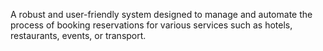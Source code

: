 A robust and user-friendly system designed to manage and automate the process of booking reservations for various services such as hotels, restaurants, events, or transport.
